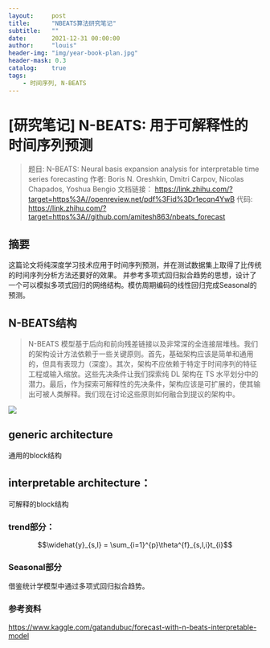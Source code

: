 ```yaml
---
layout:     post
title:      "NBEATS算法研究笔记"
subtitle:   ""
date:       2021-12-31 00:00:00
author:     "louis"
header-img: "img/year-book-plan.jpg"
header-mask: 0.3
catalog:    true
tags:
    - 时间序列, N-BEATS
---
```


# [研究笔记] N-BEATS: 用于可解释性的时间序列预测

> 题目:
     N-BEATS: Neural basis expansion analysis for interpretable time series forecasting
作者:
    Boris N. Oreshkin, Dmitri Carpov, Nicolas Chapados, Yoshua Bengio
文档链接：
    https://link.zhihu.com/?target=https%3A//openreview.net/pdf%3Fid%3Dr1ecqn4YwB
代码:
    https://link.zhihu.com/?target=https%3A//github.com/amitesh863/nbeats_forecast


## 摘要

这篇论文将纯深度学习技术应用于时间序列预测，并在测试数据集上取得了比传统的时间序列分析方法还要好的效果。
并参考多项式回归拟合趋势的思想，设计了一个可以模拟多项式回归的网络结构。模仿周期编码的线性回归完成Seasonal的预测。


## N-BEATS结构

> N-BEATS 模型基于后向和前向残差链接以及非常深的全连接层堆栈。我们的架构设计方法依赖于一些关键原则。首先，基础架构应该是简单和通用的，但具有表现力（深度）。其次，架构不应依赖于特定于时间序列的特征工程或输入缩放。这些先决条件让我们探索纯 DL 架构在 TS 水平划分中的潜力。最后，作为探索可解释性的先决条件，架构应该是可扩展的，使其输出可被人类解释。我们现在讨论这些原则如何融合到提议的架构中。

![](https://raw.githubusercontent.com/louis-xuy/louis-xy.github.io/master/img/in-post//网络结构图.png)


## generic architecture
通用的block结构

## interpretable architecture：
可解释的block结构


### trend部分：
$$\widehat{y}_{s,l} = \sum_{i=1}^{p}\theta^{f}_{s,l,i}t_{i}$$

### Seasonal部分
借鉴统计学模型中通过多项式回归拟合趋势。


### 参考资料

https://www.kaggle.com/gatandubuc/forecast-with-n-beats-interpretable-model
